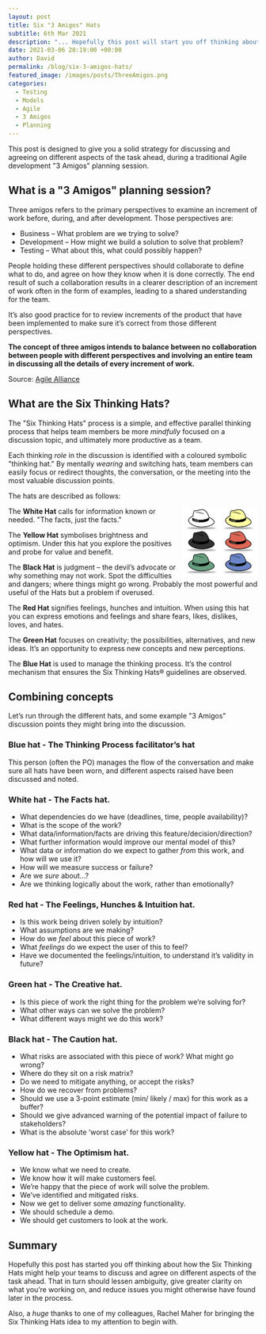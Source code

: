 ```yaml
---
layout: post
title: Six "3 Amigos" Hats
subtitle: 6th Mar 2021
description: "... Hopefully this post will start you off thinking about how the Six Thinking Hats might help your teams to discuss and agree on different aspects of the task ahead. That in turn should lessen ambiguity, give greater clarity on what you’re working on, and reduce issues you might otherwise have found later in the process..."
date: 2021-03-06 20:19:00 +00:00
author: David
permalink: /blog/six-3-amigos-hats/
featured_image: /images/posts/ThreeAmigos.png
categories:
  - Testing
  - Models
  - Agile
  - 3 Amigos
  - Planning
---
```


This post is designed to give you a solid strategy for discussing and agreeing on different aspects of the task ahead, during a traditional Agile development "3 Amigos" planning session.

## What is a "3 Amigos" planning session?
Three amigos refers to the primary perspectives to examine an increment of work before, during, and after development.  Those perspectives are:

* Business – What problem are we trying to solve?
* Development – How might we build a solution to solve that problem?
* Testing – What about this, what could possibly happen?

People holding these different perspectives should collaborate to define what to do, and agree on how they know when it is done correctly.  The end result of such a collaboration results in a clearer description of an increment of work often in the form of examples, leading to a shared understanding for the team.

It’s also good practice for to review increments of the product that have been implemented to make sure it’s correct from those different perspectives.

**The concept of three amigos intends to balance between no collaboration between people with different perspectives and involving an entire team in discussing all the details of every increment of work.**

Source: [Agile Alliance](https://www.agilealliance.org/glossary/three-amigos/)

## What are the Six Thinking Hats?
The "Six Thinking Hats" process is a simple, and effective parallel thinking process that helps team members be more _mindfully_ focused on a discussion topic, and ultimately more productive as a team.

Each thinking _role_ in the discussion is identified with a coloured symbolic "thinking hat." 
By mentally _wearing_ and switching hats, team members can easily focus or redirect thoughts, the conversation, or the meeting into the most valuable discussion points.

The hats are described as follows:

<img src="/images/posts/SixThinkingHats.jpg" alt="Six coloured Thinking Hats" style="float:right; margin-left: 10px; width:30%;" />

The **White Hat** calls for information known or needed. "The facts, just the facts."

The **Yellow Hat** symbolises brightness and optimism. Under this hat you explore the positives and probe for value and benefit.

The **Black Hat** is judgment – the devil’s advocate or why something may not work. Spot the difficulties and dangers; where things might go wrong. Probably the most powerful and useful of the Hats but a problem if overused.

The **Red Hat** signifies feelings, hunches and intuition. When using this hat you can express emotions and feelings and share fears, likes, dislikes, loves, and hates.

The **Green Hat** focuses on creativity; the possibilities, alternatives, and new ideas. It’s an opportunity to express new concepts and new perceptions.

The **Blue Hat** is used to manage the thinking process. It’s the control mechanism that ensures the Six Thinking Hats® guidelines are observed.

## Combining concepts
Let’s run through the different hats, and some example "3 Amigos" discussion points they might bring into the discussion.

### Blue hat - The Thinking Process facilitator’s hat
This person (often the PO) manages the flow of the conversation and make sure all hats have been worn, and different aspects raised have been discussed and noted.

### White hat - The Facts hat.
- What dependencies do we have (deadlines, time, people availability)?
- What is the scope of the work?
- What data/information/facts are driving this feature/decision/direction?
- What further information would improve our mental model of this?
- What data or information do we expect to gather _from_ this work, and how will we use it?
- How will we measure success or failure?
- Are we _sure_ about…?
- Are we thinking logically about the work, rather than emotionally?

### Red hat - The Feelings, Hunches & Intuition hat.
- Is this work being driven solely by intuition?
- What assumptions are we making?
- How do we *feel* about this piece of work?
- What *feelings* do we expect the user of this to feel?
- Have we documented the feelings/intuition, to understand it’s validity in future?

### Green hat - The Creative hat.
- Is this piece of work the right thing for the problem we’re solving for?
- What other ways can we solve the problem?
- What different ways might we do this work?

### Black hat - The Caution hat.
- What risks are associated with this piece of work? What might go wrong?
- Where do they sit on a risk matrix?
- Do we need to mitigate anything, or accept the risks?
- How do we recover from problems?
- Should we use a 3-point estimate (min/ likely / max) for this work as a buffer?
- Should we give advanced warning of the potential impact of failure to stakeholders?
- What is the absolute ‘worst case’ for this work?

### Yellow hat - The Optimism hat.
- We know what we need to create.
- We know how it will make customers feel.
- We’re happy that the piece of work will solve the problem.
- We’ve identified and mitigated risks.
- Now we get to deliver some *amazing* functionality.
- We should schedule a demo.
- We should get customers to look at the work.

## Summary
Hopefully this post has started you off thinking about how the Six Thinking Hats might help your teams to discuss and agree on different aspects of the task ahead. That in turn should lessen ambiguity, give greater clarity on what you’re working on, and reduce issues you might otherwise have found later in the process.

Also, a _huge_ thanks to one of my colleagues, Rachel Maher for bringing the Six Thinking Hats idea to my attention to begin with.